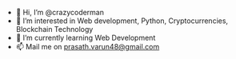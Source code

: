 - 👋 Hi, I’m @crazycoderman
- 👀 I’m interested in Web development, Python, Cryptocurrencies, Blockchain Technology
- 🌱 I’m currently learning Web Development
- 📫 Mail me on prasath.varun48@gmail.com

<!---
crazycoderman/crazycoderman is a ✨ special ✨ repository because its `README.md` (this file) appears on your GitHub profile.
You can click the Preview link to take a look at your changes.
--->
